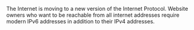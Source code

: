 
The Internet is moving to a new version of the Internet Protocol. Website 
owners who want to be reachable from all internet addresses require modern 
IPv6 addresses in addition to their IPv4 addresses.
